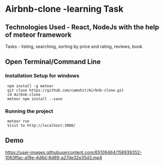# Airbnb-clone -learning Task

## Technologies Used - React, NodeJs with the help of meteor framework
Tasks - listing, searching, sorting by price and rating, reviews, book

## Open Terminal/Command Line

### Installation Setup for windows
     npm install -g meteor
     git clone https://github.com/cwmohit/Airbnb-clone.git
     cd Airbnb-clone
     meteor npm install --save

### Running the project

     meteor run
     Visit to http://localhost:3000/


## Demo 

https://user-images.githubusercontent.com/65109464/158939352-1063ffac-a19e-4d6d-8d89-a27de32e35d3.mp4
